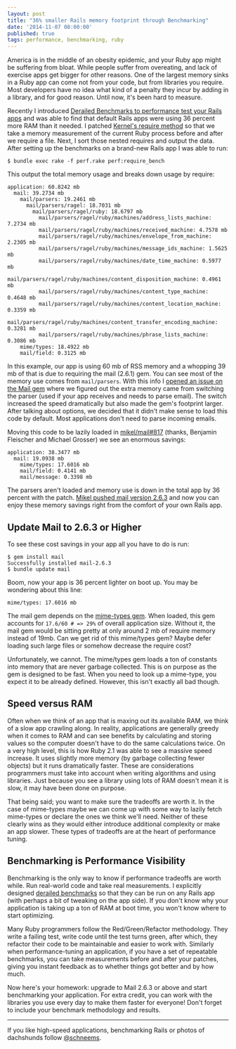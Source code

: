 ```yaml
---
layout: post
title: "36% smaller Rails memory footprint through Benchmarking"
date: '2014-11-07 08:00:00'
published: true
tags: performance, benchmarking, ruby
---
```


America is in the middle of an obesity epidemic, and your Ruby app might be suffering from bloat. While people suffer from overeating, and lack of exercise apps get bigger for other reasons. One of the largest memory sinks in a Ruby app can come not from your code, but from libraries you require. Most developers have no idea what kind of a penalty they incur by adding in a library, and for good reason. Until now, it's been hard to measure.

Recently I introduced [Derailed Benchmarks to performance test your Rails apps](https://github.com/schneems/derailed_benchmarks) and was able to find that default Rails apps were using 36 percent more RAM than it needed. I patched [Kernel's require method](https://github.com/schneems/derailed_benchmarks/blob/master/lib/derailed_benchmarks/tasks.rb#L134-L165) so that we take a memory measurement of the current Ruby process before and after we require a file. Next, I sort those nested requires and output the data. After setting up the benchmarks on a brand-new Rails app I was able to run:

```
$ bundle exec rake -f perf.rake perf:require_bench
```

This output the total memory usage and breaks down usage by require:

```
application: 60.8242 mb
  mail: 39.2734 mb
    mail/parsers: 19.2461 mb
      mail/parsers/ragel: 18.7031 mb
        mail/parsers/ragel/ruby: 18.6797 mb
          mail/parsers/ragel/ruby/machines/address_lists_machine: 7.2734 mb
          mail/parsers/ragel/ruby/machines/received_machine: 4.7578 mb
          mail/parsers/ragel/ruby/machines/envelope_from_machine: 2.2305 mb
          mail/parsers/ragel/ruby/machines/message_ids_machine: 1.5625 mb
          mail/parsers/ragel/ruby/machines/date_time_machine: 0.5977 mb
          mail/parsers/ragel/ruby/machines/content_disposition_machine: 0.4961 mb
          mail/parsers/ragel/ruby/machines/content_type_machine: 0.4648 mb
          mail/parsers/ragel/ruby/machines/content_location_machine: 0.3359 mb
          mail/parsers/ragel/ruby/machines/content_transfer_encoding_machine: 0.3281 mb
          mail/parsers/ragel/ruby/machines/phrase_lists_machine: 0.3086 mb
    mime/types: 18.4922 mb
    mail/field: 0.3125 mb
```

In this example, our app is using 60 mb of RSS memory and a whopping 39 mb of that is due to requiring the mail (2.6.1) gem. You can see most of the memory use comes from `mail/parsers`. With this info I [opened an issue on the Mail gem](https://github.com/mikel/mail/issues/812) where we figured out the extra memory came from switching the parser (used if your app receives and needs to parse email). The switch increased the speed dramatically but also made the gem's footprint larger. After talking about options, we decided that it didn't make sense to load this code by default. Most applications don't need to parse incoming emails.

Moving this code to be lazily loaded in [mikel/mail#817](https://github.com/mikel/mail/pull/817) (thanks, Benjamin Fleischer and Michael Grosser) we see an enormous savings:


```
application: 38.3477 mb
  mail: 19.0938 mb
    mime/types: 17.6016 mb
    mail/field: 0.4141 mb
    mail/message: 0.3398 mb
```

The parsers aren't loaded and memory use is down in the total app by 36 percent with the patch. [Mikel pushed mail version 2.6.3](https://github.com/mikel/mail/pull/817#issuecomment-61474145) and now you can enjoy these memory savings right from the comfort of your own Rails app.

## Update Mail to 2.6.3 or Higher

To see these cost savings in your app all you have to do is run:

```
$ gem install mail
Successfully installed mail-2.6.3
$ bundle update mail
```

Boom, now your app is 36 percent lighter on boot up. You may be wondering about this line:

```
mime/types: 17.6016 mb
```

The mail gem depends on the [mime-types gem](https://github.com/halostatue/mime-types/). When loaded, this gem accounts for `17.6/60 # => 29%` of overall application size. Without it, the mail gem would be sitting pretty at only around 2 mb of require memory instead of 19mb. Can we get rid of this mime/types gem? Maybe defer loading such large files or somehow decrease the require cost?

Unfortunately, we cannot. The mime/types gem loads a ton of constants into memory that are never garbage collected. This is on purpose as the gem is designed to be fast. When you need to look up a mime-type, you expect it to be already defined. However, this isn't exactly all bad though.

## Speed versus RAM

Often when we think of an app that is maxing out its available RAM, we think of a slow app crawling along. In reality, applications are generally greedy when it comes to RAM and can see benefits by calculating and storing values so the computer doesn't have to do the same calculations twice. On a very high level, this is how Ruby 2.1 was able to see a massive speed increase. It uses slightly more memory (by garbage collecting fewer objects) but it runs dramatically faster. These are considerations programmers must take into account when writing algorithms and using libraries. Just because you see a library using lots of RAM doesn't mean it is slow, it may have been done on purpose.

That being said; you want to make sure the tradeoffs are worth it. In the case of mime-types maybe we can come up with some way to lazily fetch mime-types or declare the ones we think we'll need. Neither of these clearly wins as they would either introduce additional complexity or make an app slower. These types of tradeoffs are at the heart of performance tuning.

## Benchmarking is Performance Visibility

Benchmarking is the only way to know if performance tradeoffs are worth while. Run real-world code and take real measurements. I explicitly designed [derailed benchmarks](https://github.com/schneems/derailed_benchmarks) so that they can be run on any Rails app (with perhaps a bit of tweaking on the app side). If you don't know why your application is taking up a ton of RAM at boot time, you won't know where to start optimizing.

Many Ruby programmers follow the Red/Green/Refactor methodology. They write a failing test, write code until the test turns green,  after which, they refactor their code to be maintainable and easier to work with. Similarly when performance-tuning an application, if you have a set of repeatable benchmarks, you can take measurements before and after your patches, giving you instant feedback as to whether things got better and by how much.

Now here's your homework: upgrade to Mail 2.6.3 or above and start benchmarking your application. For extra credit, you can work with the libraries you use every day to make them faster for everyone! Don't forget to include your benchmark methodology and results.

---
If you like high-speed applications, benchmarking Rails or photos of dachshunds follow [@schneems](https://twitter.com/schneems).


